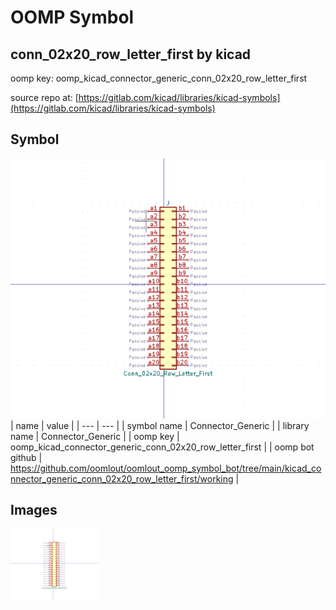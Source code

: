 # OOMP Symbol  
## conn_02x20_row_letter_first  by kicad  
  
oomp key: oomp_kicad_connector_generic_conn_02x20_row_letter_first  
  
source repo at: [https://gitlab.com/kicad/libraries/kicad-symbols](https://gitlab.com/kicad/libraries/kicad-symbols)  
## Symbol  
  
[![working.png](working_600.png)](working.png)  
| name | value | 
| --- | --- | 
| symbol name | Connector_Generic | 
| library name | Connector_Generic | 
| oomp key | oomp_kicad_connector_generic_conn_02x20_row_letter_first | 
| oomp bot github | https://github.com/oomlout/oomlout_oomp_symbol_bot/tree/main/kicad_connector_generic_conn_02x20_row_letter_first/working | 
## Images  
  
[![working.png](working_140.png)](working.png)  
